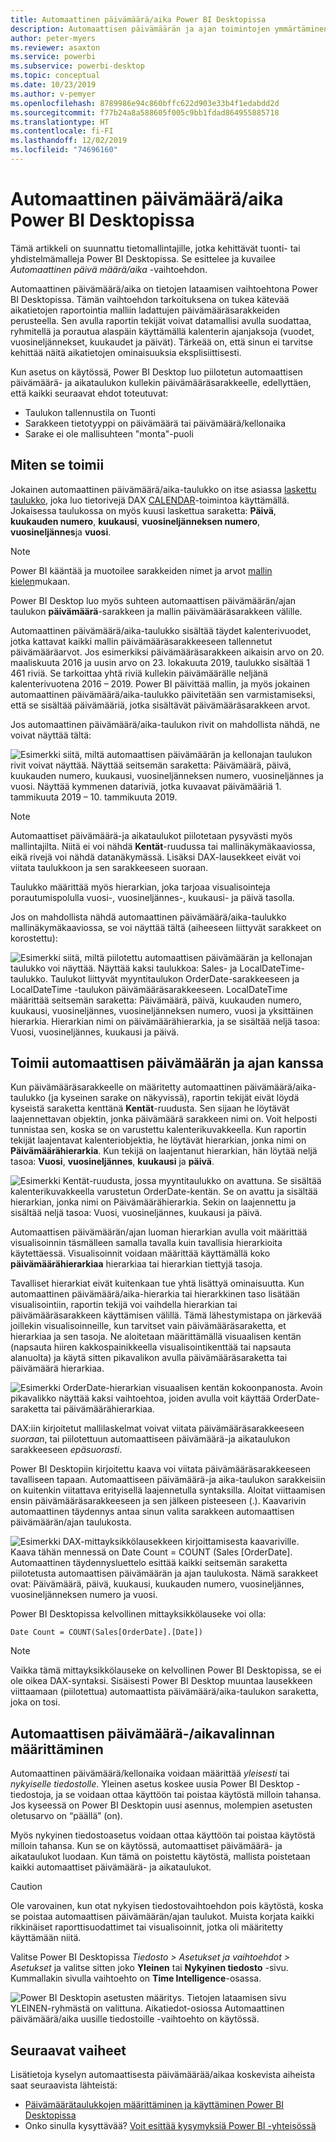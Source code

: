 ```yaml
---
title: Automaattinen päivämäärä/aika Power BI Desktopissa
description: Automaattisen päivämäärän ja ajan toimintojen ymmärtäminen Power BI Desktopista.
author: peter-myers
ms.reviewer: asaxton
ms.service: powerbi
ms.subservice: powerbi-desktop
ms.topic: conceptual
ms.date: 10/23/2019
ms.author: v-pemyer
ms.openlocfilehash: 8789986e94c860bffc622d903e33b4f1edabdd2d
ms.sourcegitcommit: f77b24a8a588605f005c9bb1fdad864955885718
ms.translationtype: HT
ms.contentlocale: fi-FI
ms.lasthandoff: 12/02/2019
ms.locfileid: "74696160"
---
```

# <a name="auto-datetime-in-power-bi-desktop"></a>Automaattinen päivämäärä/aika Power BI Desktopissa

Tämä artikkeli on suunnattu tietomallintajille, jotka kehittävät tuonti- tai yhdistelmämalleja Power BI Desktopissa. Se esittelee ja kuvailee _Automaattinen päivä määrä/aika_ -vaihtoehdon.

Automaattinen päivämäärä/aika on tietojen lataamisen vaihtoehtona Power BI Desktopissa. Tämän vaihtoehdon tarkoituksena on tukea kätevää aikatietojen raportointia malliin ladattujen päivämääräsarakkeiden perusteella. Sen avulla raportin tekijät voivat datamallisi avulla suodattaa, ryhmitellä ja porautua alaspäin käyttämällä kalenterin ajanjaksoja (vuodet, vuosineljännekset, kuukaudet ja päivät). Tärkeää on, että sinun ei tarvitse kehittää näitä aikatietojen ominaisuuksia eksplisiittisesti.

Kun asetus on käytössä, Power BI Desktop luo piilotetun automaattisen päivämäärä- ja aikataulukon kullekin päivämääräsarakkeelle, edellyttäen, että kaikki seuraavat ehdot toteutuvat:

- Taulukon tallennustila on Tuonti
- Sarakkeen tietotyyppi on päivämäärä tai päivämäärä/kellonaika
- Sarake ei ole mallisuhteen "monta"-puoli

## <a name="how-it-works"></a>Miten se toimii

Jokainen automaattinen päivämäärä/aika-taulukko on itse asiassa [laskettu taulukko](desktop-calculated-tables.md), joka luo tietorivejä DAX [CALENDAR](/dax/calendar-function-dax)-toimintoa käyttämällä. Jokaisessa taulukossa on myös kuusi laskettua saraketta: **Päivä**, **kuukauden numero**, **kuukausi**, **vuosineljänneksen numero**, **vuosineljännes**ja **vuosi**.

> [!NOTE]
> Power BI kääntää ja muotoilee sarakkeiden nimet ja arvot [mallin kielen](supported-languages-countries-regions.md#choose-the-language-for-the-model-in-power-bi-desktop)mukaan.

Power BI Desktop luo myös suhteen automaattisen päivämäärän/ajan taulukon **päivämäärä**-sarakkeen ja mallin päivämääräsarakkeen välille.

Automaattinen päivämäärä/aika-taulukko sisältää täydet kalenterivuodet, jotka kattavat kaikki mallin päivämääräsarakkeeseen tallennetut päivämääräarvot. Jos esimerkiksi päivämääräsarakkeen aikaisin arvo on 20. maaliskuuta 2016 ja uusin arvo on 23. lokakuuta 2019, taulukko sisältää 1 461 riviä. Se tarkoittaa yhtä riviä kullekin päivämäärälle neljänä kalenterivuotena 2016 – 2019. Power BI päivittää mallin, ja myös jokainen automaattinen päivämäärä/aika-taulukko päivitetään sen varmistamiseksi, että se sisältää päivämääriä, jotka sisältävät päivämääräsarakkeen arvot.

Jos automaattinen päivämäärä/aika-taulukon rivit on mahdollista nähdä, ne voivat näyttää tältä:

![Esimerkki siitä, miltä automaattisen päivämäärän ja kellonajan taulukon rivit voivat näyttää. Näyttää seitsemän saraketta: Päivämäärä, päivä, kuukauden numero, kuukausi, vuosineljänneksen numero, vuosineljännes ja vuosi. Näyttää kymmenen datariviä, jotka kuvaavat päivämääriä 1. tammikuuta 2019 – 10. tammikuuta 2019.](media/desktop-auto-date-time/auto-date-time-hidden-table-example-rows.png)

> [!NOTE]
> Automaattiset päivämäärä-ja aikataulukot piilotetaan pysyvästi myös mallintajilta. Niitä ei voi nähdä **Kentät**-ruudussa tai mallinäkymäkaaviossa, eikä rivejä voi nähdä datanäkymässä. Lisäksi DAX-lausekkeet eivät voi viitata taulukkoon ja sen sarakkeeseen suoraan.

Taulukko määrittää myös hierarkian, joka tarjoaa visualisointeja porautumispolulla vuosi-, vuosineljännes-, kuukausi- ja päivä tasolla.

Jos on mahdollista nähdä automaattinen päivämäärä/aika-taulukko mallinäkymäkaaviossa, se voi näyttää tältä (aiheeseen liittyvät sarakkeet on korostettu):

![Esimerkki siitä, miltä piilotettu automaattisen päivämäärän ja kellonajan taulukko voi näyttää. Näyttää kaksi taulukkoa: Sales- ja LocalDateTime-taulukko. Taulukot liittyvät myyntitaulukon OrderDate-sarakkeeseen ja LocalDateTime -taulukon päivämääräsarakkeeseen. LocalDateTime määrittää seitsemän saraketta: Päivämäärä, päivä, kuukauden numero, kuukausi, vuosineljännes, vuosineljänneksen numero, vuosi ja yksittäinen hierarkia. Hierarkian nimi on päivämäärähierarkia, ja se sisältää neljä tasoa: Vuosi, vuosineljännes, kuukausi ja päivä.](media/desktop-auto-date-time/auto-date-time-hidden-table-example-diagram.png)

## <a name="work-with-auto-datetime"></a>Toimii automaattisen päivämäärän ja ajan kanssa

Kun päivämääräsarakkeelle on määritetty automaattinen päivämäärä/aika-taulukko (ja kyseinen sarake on näkyvissä), raportin tekijät eivät löydä kyseistä saraketta kenttänä **Kentät**-ruudusta. Sen sijaan he löytävät laajennettavan objektin, jonka päivämäärä sarakkeen nimi on. Voit helposti tunnistaa sen, koska se on varustettu kalenterikuvakkeella. Kun raportin tekijät laajentavat kalenteriobjektia, he löytävät hierarkian, jonka nimi on **Päivämäärähierarkia**. Kun tekijä on laajentanut hierarkian, hän löytää neljä tasoa: **Vuosi**, **vuosineljännes**, **kuukausi** ja **päivä**.

![Esimerkki Kentät-ruudusta, jossa myyntitaulukko on avattuna. Se sisältää kalenterikuvakkeella varustetun OrderDate-kentän. Se on avattu ja sisältää hierarkian, jonka nimi on Päivämäärähierarkia. Sekin on laajennettu ja sisältää neljä tasoa: Vuosi, vuosineljännes, kuukausi ja päivä.](media/desktop-auto-date-time/auto-date-time-fields-pane-example.png)

Automaattisen päivämäärän/ajan luoman hierarkian avulla voit määrittää visualisoinnin täsmälleen samalla tavalla kuin tavallisia hierarkioita käytettäessä. Visualisoinnit voidaan määrittää käyttämällä koko **päivämäärähierarkiaa** hierarkiaa tai hierarkian tiettyjä tasoja.

Tavalliset hierarkiat eivät kuitenkaan tue yhtä lisättyä ominaisuutta. Kun automaattinen päivämäärä/aika-hierarkia tai hierarkkinen taso lisätään visualisointiin, raportin tekijä voi vaihdella hierarkian tai päivämääräsarakkeen käyttämisen välillä. Tämä lähestymistapa on järkevää joillekin visualisoinneille, kun tarvitset vain päivämääräsaraketta, et hierarkiaa ja sen tasoja. Ne aloitetaan määrittämällä visuaalisen kentän (napsauta hiiren kakkospainikkeella visualisointikenttää tai napsauta alanuolta) ja käytä sitten pikavalikon avulla päivämääräsaraketta tai päivämäärä hierarkiaa.

![Esimerkki OrderDate-hierarkian visuaalisen kentän kokoonpanosta. Avoin pikavalikko näyttää kaksi vaihtoehtoa, joiden avulla voit käyttää OrderDate-saraketta tai päivämäärähierarkiaa.](media/desktop-auto-date-time/auto-date-time-configure-visuals-fields.png)

DAX:iin kirjoitetut mallilaskelmat voivat viitata päivämääräsarakkeeseen _suoraan_, tai piilotettuun automaattiseen päivämäärä-ja aikataulukon sarakkeeseen _epäsuorasti_.

Power BI Desktopiin kirjoitettu kaava voi viitata päivämääräsarakkeeseen tavalliseen tapaan. Automaattiseen päivämäärä-ja aika-taulukon sarakkeisiin on kuitenkin viitattava erityisellä laajennetulla syntaksilla. Aloitat viittaamisen ensin päivämääräsarakkeeseen ja sen jälkeen pisteeseen (.). Kaavarivin automaattinen täydennys antaa sinun valita sarakkeen automaattisen päivämäärän/ajan taulukosta.

![Esimerkki DAX-mittayksikkölausekkeen kirjoittamisesta kaavariville. Kaava tähän mennessä on Date Count = COUNT (Sales [OrderDate]. Automaattinen täydennysluettelo esittää kaikki seitsemän saraketta piilotetusta automaattisen päivämäärän ja ajan taulukosta. Nämä sarakkeet ovat: Päivämäärä, päivä, kuukausi, kuukauden numero, vuosineljännes, vuosineljänneksen numero ja vuosi.](media/desktop-auto-date-time/auto-date-time-dax-auto-complete.png)

Power BI Desktopissa kelvollinen mittayksikkölauseke voi olla:

```dax
Date Count = COUNT(Sales[OrderDate].[Date])
```

> [!NOTE]
> Vaikka tämä mittayksikkölauseke on kelvollinen Power BI Desktopissa, se ei ole oikea DAX-syntaksi. Sisäisesti Power BI Desktop muuntaa lausekkeen viittaamaan (piilotettua) automaattista päivämäärä/aika-taulukon saraketta, joka on tosi.

## <a name="configure-auto-datetime-option"></a>Automaattisen päivämäärä-/aikavalinnan määrittäminen

Automaattinen päivämäärä/kellonaika voidaan määrittää _yleisesti_ tai _nykyiselle tiedostolle_. Yleinen asetus koskee uusia Power BI Desktop -tiedostoja, ja se voidaan ottaa käyttöön tai poistaa käytöstä milloin tahansa. Jos kyseessä on Power BI Desktopin uusi asennus, molempien asetusten oletusarvo on “päällä” (on).

Myös nykyinen tiedostoasetus voidaan ottaa käyttöön tai poistaa käytöstä milloin tahansa. Kun se on käytössä, automaattiset päivämäärä- ja aikataulukot luodaan. Kun tämä on poistettu käytöstä, mallista poistetaan kaikki automaattiset päivämäärä- ja aikataulukot.

> [!CAUTION]
> Ole varovainen, kun otat nykyisen tiedostovaihtoehdon pois käytöstä, koska se poistaa automaattisen päivämäärän/ajan taulukot. Muista korjata kaikki rikkinäiset raporttisuodattimet tai visualisoinnit, jotka oli määritetty käyttämään niitä.

Valitse Power BI Desktopissa _Tiedosto > Asetukset ja vaihtoehdot > Asetukset_ ja valitse sitten joko **Yleinen** tai **Nykyinen tiedosto** -sivu. Kummallakin sivulla vaihtoehto on **Time Intelligence**-osassa.

![Power BI Desktopin asetusten määritys. Tietojen lataamisen sivu YLEINEN-ryhmästä on valittuna. Aikatiedot-osiossa Automaattinen päivämäärä/aika uusille tiedostoille -vaihtoehto on käytössä.](media/desktop-auto-date-time/auto-date-time-configure-global-options.png)

## <a name="next-steps"></a>Seuraavat vaiheet

Lisätietoja kyselyn automaattisesta päivämäärää/aikaa koskevista aiheista saat seuraavista lähteistä:

- [Päivämäärätaulukkojen määrittäminen ja käyttäminen Power BI Desktopissa](desktop-date-tables.md)
- Onko sinulla kysyttävää? [Voit esittää kysymyksiä Power BI -yhteisössä](https://community.powerbi.com/)
